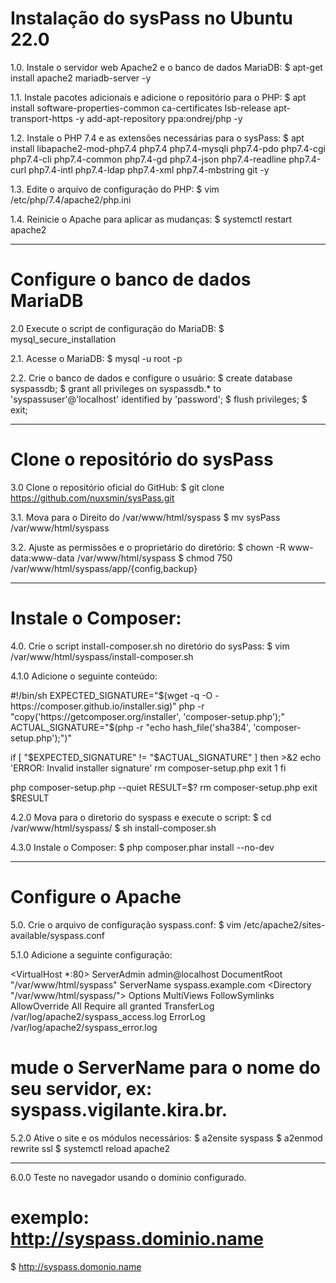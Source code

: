 
# Instalação do sysPass no Ubuntu 22.0


1.0. Instale o servidor web Apache2 e o banco de dados MariaDB:
$ apt-get install apache2 mariadb-server -y


1.1. Instale pacotes adicionais e adicione o repositório para o PHP:
$ apt install software-properties-common ca-certificates lsb-release apt-transport-https -y
add-apt-repository ppa:ondrej/php -y


1.2. Instale o PHP 7.4 e as extensões necessárias para o sysPass:
$ apt install libapache2-mod-php7.4 php7.4 php7.4-mysqli php7.4-pdo php7.4-cgi php7.4-cli php7.4-common php7.4-gd php7.4-json php7.4-readline php7.4-curl php7.4-intl php7.4-ldap php7.4-xml php7.4-mbstring git -y


1.3. Edite o arquivo de configuração do PHP:
$ vim /etc/php/7.4/apache2/php.ini


1.4. Reinicie o Apache para aplicar as mudanças:
$ systemctl restart apache2

---

# Configure o banco de dados MariaDB

2.0 Execute o script de configuração do MariaDB:
$ mysql_secure_installation


2.1. Acesse o MariaDB:
$ mysql -u root -p

2.2. Crie o banco de dados e configure o usuário:
$ create database syspassdb;
$ grant all privileges on syspassdb.* to 'syspassuser'@'localhost' identified by 'password';
$ flush privileges;
$ exit;

---

# Clone o repositório do sysPass
3.0 Clone o repositório oficial do GitHub:
$ git clone https://github.com/nuxsmin/sysPass.git

3.1. Mova para o Direito do /var/www/html/syspass
$ mv sysPass /var/www/html/syspass

3.2. Ajuste as permissões e o proprietário do diretório:
$ chown -R www-data:www-data /var/www/html/syspass
$ chmod 750 /var/www/html/syspass/app/{config,backup}

---

# Instale o Composer:
4.0. Crie o script install-composer.sh no diretório do sysPass:
$ vim /var/www/html/syspass/install-composer.sh

4.1.0 Adicione o seguinte conteúdo:


#!/bin/sh
EXPECTED_SIGNATURE="$(wget -q -O - https://composer.github.io/installer.sig)"
php -r "copy('https://getcomposer.org/installer', 'composer-setup.php');"
ACTUAL_SIGNATURE="$(php -r "echo hash_file('sha384', 'composer-setup.php');")"

if [ "$EXPECTED_SIGNATURE" != "$ACTUAL_SIGNATURE" ]
then
    >&2 echo 'ERROR: Invalid installer signature'
    rm composer-setup.php
    exit 1
fi

php composer-setup.php --quiet
RESULT=$?
rm composer-setup.php
exit $RESULT


4.2.0 Mova para o diretorio do syspass e execute o script:
$ cd /var/www/html/syspass/
$ sh install-composer.sh

4.3.0 Instale o Composer:
$ php composer.phar install --no-dev


---

# Configure o Apache
5.0. Crie o arquivo de configuração syspass.conf:
$ vim /etc/apache2/sites-available/syspass.conf

5.1.0 Adicione a seguinte configuração: 

<VirtualHost *:80>
    ServerAdmin admin@localhost
    DocumentRoot "/var/www/html/syspass"
    ServerName syspass.example.com
    <Directory "/var/www/html/syspass/">
        Options MultiViews FollowSymlinks
        AllowOverride All
        Require all granted
    </Directory>
    TransferLog /var/log/apache2/syspass_access.log
    ErrorLog /var/log/apache2/syspass_error.log
</VirtualHost>

# mude o ServerName para o nome do seu servidor, ex: syspass.vigilante.kira.br.

5.2.0 Ative o site e os módulos necessários:
$ a2ensite syspass
$ a2enmod rewrite ssl
$ systemctl reload apache2


---

6.0.0 Teste no navegador usando o dominio configurado.
# exemplo: http://syspass.dominio.name
$ http://syspass.domonio.name

